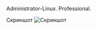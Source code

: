 Administrator-Linux. Professional.

Скриншот
![Скриншот](https://github.com/user-attachments/assets/80fddc4c-f245-44b4-9bb6-e865ef27ce2b)

